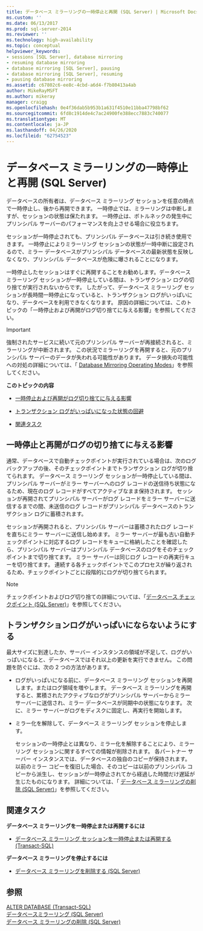 ```yaml
---
title: データベース ミラーリングの一時停止と再開 (SQL Server) | Microsoft Docs
ms.custom: ''
ms.date: 06/13/2017
ms.prod: sql-server-2014
ms.reviewer: ''
ms.technology: high-availability
ms.topic: conceptual
helpviewer_keywords:
- sessions [SQL Server], database mirroring
- resuming database mirroring
- database mirroring [SQL Server], pausing
- database mirroring [SQL Server], resuming
- pausing database mirroring
ms.assetid: c67802c6-ee8c-4cbd-a6d4-f7b80413a4ab
author: MikeRayMSFT
ms.author: mikeray
manager: craigg
ms.openlocfilehash: 0e4f36dab5b953b1a631f4510e11bba47798bf62
ms.sourcegitcommit: 6fd8c1914de4c7ac24900fe388ecc7883c740077
ms.translationtype: MT
ms.contentlocale: ja-JP
ms.lasthandoff: 04/26/2020
ms.locfileid: "62754523"
---
```

# <a name="pausing-and-resuming-database-mirroring-sql-server"></a>データベース ミラーリングの一時停止と再開 (SQL Server)
  データベースの所有者は、データベース ミラーリング セッションを任意の時点で一時停止し、後から再開できます。 一時停止では、ミラーリングは中断しますが、セッションの状態は保たれます。 一時停止は、ボトルネックの発生中にプリンシパル サーバーのパフォーマンスを向上させる場合に役立ちます。  
  
 セッションが一時停止されても、プリンシパル データベースは引き続き使用できます。 一時停止によりミラーリング セッションの状態が一時中断に設定されるので、ミラー データベースがプリンシパル データベースの最新状態を反映しなくなり、プリンシパル データベースが危険に曝されることになります。  
  
 一時停止したセッションはすぐに再開することをお勧めします。データベース ミラーリング セッションが一時停止している間は、トランザクション ログの切り捨てが実行されないからです。 したがって、データベース ミラーリング セッションが長時間一時停止になっていると、トランザクション ログがいっぱいになり、データベースを利用できなくなります。 原因の詳細については、このトピックの「一時停止および再開がログ切り捨てに与える影響」を参照してください。  
  
> [!IMPORTANT]  
>  強制されたサービスに続いて元のプリンシパル サーバーが再接続されると、ミラーリングが中断されます。 この状況でミラーリングを再開すると、元のプリンシパル サーバーのデータが失われる可能性があります。 データ損失の可能性への対処の詳細については、「 [Database Mirroring Operating Modes](database-mirroring-operating-modes.md)」を参照してください。  
  
 **このトピックの内容**  
  
-   [一時停止および再開がログ切り捨てに与える影響](#EffectOnLogTrunc)  
  
-   [トランザクション ログがいっぱいになった状態の回避](#AvoidFullLog)  
  
-   [関連タスク](#RelatedTasks)  
  
##  <a name="how-pausing-and-resuming-affect-log-truncation"></a><a name="EffectOnLogTrunc"></a>一時停止と再開がログの切り捨てに与える影響  
 通常、データベースで自動チェックポイントが実行されている場合は、次のログ バックアップの後、そのチェックポイントまでトランザクション ログが切り捨てられます。 データベース ミラーリング セッションが一時停止している間は、プリンシパル サーバーがミラー サーバーへのログ レコードの送信待ち状態になるため、現在のログ レコードがすべてアクティブなまま保持されます。 セッションが再開されてプリンシパル サーバーがログ レコードをミラー サーバーに送信するまでの間、未送信のログ レコードがプリンシパル データベースのトランザクション ログに蓄積されます。  
  
 セッションが再開されると、プリンシパル サーバーは蓄積されたログ レコードを直ちにミラー サーバーに送信し始めます。 ミラー サーバーが最も古い自動チェックポイントに対応するログ レコードをキューに格納したことを確認したら、プリンシパル サーバーはプリンシパル データベースのログをそのチェックポイントまで切り捨てます。 ミラー サーバーは同じログ レコードの再実行キューを切り捨てます。 連続する各チェックポイントでこのプロセスが繰り返されるため、チェックポイントごとに段階的にログが切り捨てられます。  
  
> [!NOTE]  
>  チェックポイントおよびログ切り捨ての詳細については、「[データベース チェックポイント &#40;SQL Server&#41;](../../relational-databases/logs/database-checkpoints-sql-server.md)」を参照してください。  
  
##  <a name="avoid-a-full-transaction-log"></a><a name="AvoidFullLog"></a>トランザクションログがいっぱいにならないようにする  
 最大サイズに到達したか、サーバー インスタンスの領域が不足して、ログがいっぱいになると、データベースではそれ以上の更新を実行できません。 この問題を防ぐには、次の 2 つの方法があります。  
  
-   ログがいっぱいになる前に、データベース ミラーリング セッションを再開します。またはログ領域を増やします。 データベース ミラーリングを再開すると、累積されたアクティブなログがプリンシパル サーバーからミラー サーバーに送信され、ミラー データベースが同期中の状態になります。 次に、ミラー サーバーがログをディスクに固定し、再実行を開始します。  
  
-   ミラー化を解除して、データベース ミラーリング セッションを停止します。  
  
     セッションの一時停止とは異なり、ミラー化を解除することにより、ミラーリング セッションに関するすべての情報が削除されます。 各パートナー サーバー インスタンスでは、データベースの独自のコピーが保持されます。 以前のミラー コピーを復旧した場合、そのコピーは以前のプリンシパル コピーから派生し、セッションが一時停止されてから経過した時間だけ遅延が生じたものになります。 詳細については、「 [データベース ミラーリングの削除 &#40;SQL Server&#41;](database-mirroring-sql-server.md)」を参照してください。  
  
##  <a name="related-tasks"></a><a name="RelatedTasks"></a> 関連タスク  
 **データベース ミラーリングを一時停止または再開するには**  
  
-   [データベース ミラーリング セッションを一時停止または再開する &#40;Transact-SQL&#41;](pause-or-resume-a-database-mirroring-session-sql-server.md)  
  
 **データベース ミラーリングを停止するには**  
  
-   [データベース ミラーリングを削除する &#40;SQL Server&#41;](remove-database-mirroring-sql-server.md)  
  
## <a name="see-also"></a>参照  
 [ALTER DATABASE &#40;Transact-SQL&#41;](/sql/t-sql/statements/alter-database-transact-sql)   
 [データベースミラーリング &#40;SQL Server&#41;](database-mirroring-sql-server.md)   
 [データベース ミラーリングの削除 &#40;SQL Server&#41;](database-mirroring-sql-server.md)  
  
  
